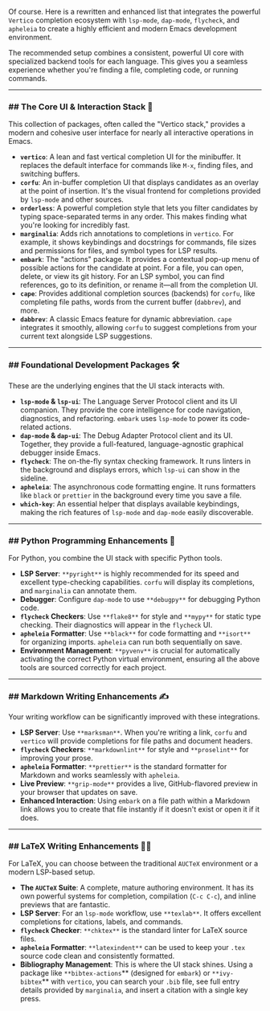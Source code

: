 Of course. Here is a rewritten and enhanced list that integrates the powerful `Vertico` completion ecosystem with `lsp-mode`, `dap-mode`, `flycheck`, and `apheleia` to create a highly efficient and modern Emacs development environment.

The recommended setup combines a consistent, powerful UI core with specialized backend tools for each language. This gives you a seamless experience whether you're finding a file, completing code, or running commands.

---

### ## The Core UI & Interaction Stack 🧠

This collection of packages, often called the "Vertico stack," provides a modern and cohesive user interface for nearly all interactive operations in Emacs.

* **`vertico`**: A lean and fast vertical completion UI for the minibuffer. It replaces the default interface for commands like `M-x`, finding files, and switching buffers.
* **`corfu`**: An in-buffer completion UI that displays candidates as an overlay at the point of insertion. It's the visual frontend for completions provided by `lsp-mode` and other sources.
* **`orderless`**: A powerful completion style that lets you filter candidates by typing space-separated terms in any order. This makes finding what you're looking for incredibly fast.
* **`marginalia`**: Adds rich annotations to completions in `vertico`. For example, it shows keybindings and docstrings for commands, file sizes and permissions for files, and symbol types for LSP results.
* **`embark`**: The "actions" package. It provides a contextual pop-up menu of possible actions for the candidate at point. For a file, you can open, delete, or view its git history. For an LSP symbol, you can find references, go to its definition, or rename it—all from the completion UI.
* **`cape`**: Provides additional completion sources (backends) for `corfu`, like completing file paths, words from the current buffer (`dabbrev`), and more.
* **`dabbrev`**: A classic Emacs feature for dynamic abbreviation. `cape` integrates it smoothly, allowing `corfu` to suggest completions from your current text alongside LSP suggestions.



---

### ## Foundational Development Packages 🛠️

These are the underlying engines that the UI stack interacts with.

* **`lsp-mode` & `lsp-ui`**: The Language Server Protocol client and its UI companion. They provide the core intelligence for code navigation, diagnostics, and refactoring. `embark` uses `lsp-mode` to power its code-related actions.
* **`dap-mode` & `dap-ui`**: The Debug Adapter Protocol client and its UI. Together, they provide a full-featured, language-agnostic graphical debugger inside Emacs.
* **`flycheck`**: The on-the-fly syntax checking framework. It runs linters in the background and displays errors, which `lsp-ui` can show in the sideline.
* **`apheleia`**: The asynchronous code formatting engine. It runs formatters like `black` or `prettier` in the background every time you save a file.
* **`which-key`**: An essential helper that displays available keybindings, making the rich features of `lsp-mode` and `dap-mode` easily discoverable.

---

### ## Python Programming Enhancements 🐍

For Python, you combine the UI stack with specific Python tools.

* **LSP Server**: `**pyright**` is highly recommended for its speed and excellent type-checking capabilities. `corfu` will display its completions, and `marginalia` can annotate them.
* **Debugger**: Configure `dap-mode` to use `**debugpy**` for debugging Python code.
* **`flycheck` Checkers**: Use `**flake8**` for style and `**mypy**` for static type checking. Their diagnostics will appear in the `flycheck` UI.
* **`apheleia` Formatter**: Use `**black**` for code formatting and `**isort**` for organizing imports. `apheleia` can run both sequentially on save.
* **Environment Management**: `**pyvenv**` is crucial for automatically activating the correct Python virtual environment, ensuring all the above tools are sourced correctly for each project.

---

### ## Markdown Writing Enhancements ✍️

Your writing workflow can be significantly improved with these integrations.

* **LSP Server**: Use `**marksman**`. When you're writing a link, `corfu` and `vertico` will provide completions for file paths and document headers.
* **`flycheck` Checkers**: `**markdownlint**` for style and `**proselint**` for improving your prose.
* **`apheleia` Formatter**: `**prettier**` is the standard formatter for Markdown and works seamlessly with `apheleia`.
* **Live Preview**: `**grip-mode**` provides a live, GitHub-flavored preview in your browser that updates on save.
* **Enhanced Interaction**: Using `embark` on a file path within a Markdown link allows you to create that file instantly if it doesn't exist or open it if it does.

---

### ## LaTeX Writing Enhancements 🧑‍🔬

For LaTeX, you can choose between the traditional `AUCTeX` environment or a modern LSP-based setup.

* **The `AUCTeX` Suite**: A complete, mature authoring environment. It has its own powerful systems for completion, compilation (`C-c C-c`), and inline previews that are fantastic.
* **LSP Server**: For an `lsp-mode` workflow, use `**texlab**`. It offers excellent completions for citations, labels, and commands.
* **`flycheck` Checker**: `**chktex**` is the standard linter for LaTeX source files.
* **`apheleia` Formatter**: `**latexindent**` can be used to keep your `.tex` source code clean and consistently formatted.
* **Bibliography Management**: This is where the UI stack shines. Using a package like `**bibtex-actions`** (designed for `embark`) or `**ivy-bibtex`** with `vertico`, you can search your `.bib` file, see full entry details provided by `marginalia`, and insert a citation with a single key press.
